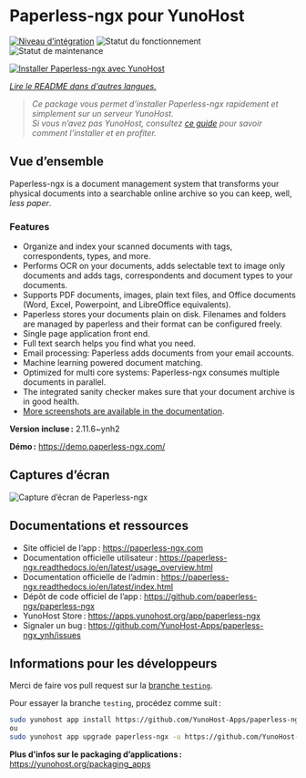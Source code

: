 <!--
Nota bene : ce README est automatiquement généré par <https://github.com/YunoHost/apps/tree/master/tools/readme_generator>
Il NE doit PAS être modifié à la main.
-->

# Paperless-ngx pour YunoHost

[![Niveau d’intégration](https://apps.yunohost.org/badge/integration/paperless-ngx)](https://ci-apps.yunohost.org/ci/apps/paperless-ngx/)
![Statut du fonctionnement](https://apps.yunohost.org/badge/state/paperless-ngx)
![Statut de maintenance](https://apps.yunohost.org/badge/maintained/paperless-ngx)

[![Installer Paperless-ngx avec YunoHost](https://install-app.yunohost.org/install-with-yunohost.svg)](https://install-app.yunohost.org/?app=paperless-ngx)

*[Lire le README dans d'autres langues.](./ALL_README.md)*

> *Ce package vous permet d’installer Paperless-ngx rapidement et simplement sur un serveur YunoHost.*  
> *Si vous n’avez pas YunoHost, consultez [ce guide](https://yunohost.org/install) pour savoir comment l’installer et en profiter.*

## Vue d’ensemble

Paperless-ngx is a document management system that transforms your physical documents into a searchable online archive so you can keep, well, *less paper*.

### Features

* Organize and index your scanned documents with tags, correspondents, types, and more.
* Performs OCR on your documents, adds selectable text to image only documents and adds tags, correspondents and document types to your documents.
* Supports PDF documents, images, plain text files, and Office documents (Word, Excel, Powerpoint, and LibreOffice equivalents).
* Paperless stores your documents plain on disk. Filenames and folders are managed by paperless and their format can be configured freely.
* Single page application front end.
* Full text search helps you find what you need.
* Email processing: Paperless adds documents from your email accounts.
* Machine learning powered document matching.
* Optimized for multi core systems: Paperless-ngx consumes multiple documents in parallel.
* The integrated sanity checker makes sure that your document archive is in good health.
* [More screenshots are available in the documentation](https://paperless-ngx.readthedocs.io/en/latest/screenshots.html).


**Version incluse :** 2.11.6~ynh2

**Démo :** <https://demo.paperless-ngx.com/>

## Captures d’écran

![Capture d’écran de Paperless-ngx](./doc/screenshots/documents-wchrome-dark.png)

## Documentations et ressources

- Site officiel de l’app : <https://paperless-ngx.com>
- Documentation officielle utilisateur : <https://paperless-ngx.readthedocs.io/en/latest/usage_overview.html>
- Documentation officielle de l’admin : <https://paperless-ngx.readthedocs.io/en/latest/index.html>
- Dépôt de code officiel de l’app : <https://github.com/paperless-ngx/paperless-ngx>
- YunoHost Store : <https://apps.yunohost.org/app/paperless-ngx>
- Signaler un bug : <https://github.com/YunoHost-Apps/paperless-ngx_ynh/issues>

## Informations pour les développeurs

Merci de faire vos pull request sur la [branche `testing`](https://github.com/YunoHost-Apps/paperless-ngx_ynh/tree/testing).

Pour essayer la branche `testing`, procédez comme suit :

```bash
sudo yunohost app install https://github.com/YunoHost-Apps/paperless-ngx_ynh/tree/testing --debug
ou
sudo yunohost app upgrade paperless-ngx -u https://github.com/YunoHost-Apps/paperless-ngx_ynh/tree/testing --debug
```

**Plus d’infos sur le packaging d’applications :** <https://yunohost.org/packaging_apps>
